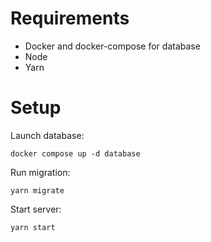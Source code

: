 # Requirements

- Docker and docker-compose for database
- Node
- Yarn

# Setup

Launch database:

```
docker compose up -d database
```

Run migration:

```
yarn migrate
```

Start server:

```
yarn start
```
